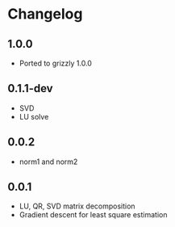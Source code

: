 # Changelog

## 1.0.0

+ Ported to grizzly 1.0.0

## 0.1.1-dev

+ SVD
+ LU solve

## 0.0.2

- norm1 and norm2

## 0.0.1

- LU, QR, SVD matrix decomposition
- Gradient descent for least square estimation
